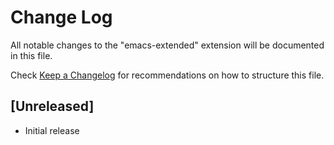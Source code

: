 # Change Log

All notable changes to the "emacs-extended" extension will be documented in this file.

Check [Keep a Changelog](http://keepachangelog.com/) for recommendations on how to structure this file.

## [Unreleased]

- Initial release